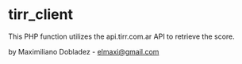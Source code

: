 # tirr_client
This PHP function utilizes the api.tirr.com.ar API to retrieve the score.

by Maximiliano Dobladez - elmaxi@gmail.com
